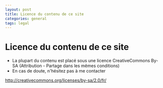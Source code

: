 ```yaml
---
layout: post
title: Licence du contenu de ce site
categories: general
tags: legal
---
```


# Licence du contenu de ce site

- La plupart du contenu est placé sous une licence CreativeCommons By-SA (Attribution - Partage dans les mêmes conditions)
- En cas de doute, n'hésitez pas à me contacter

http://creativecommons.org/licenses/by-sa/2.0/fr/


